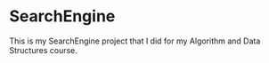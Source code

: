 # SearchEngine
This is my SearchEngine project that I did for my Algorithm and Data Structures course.
